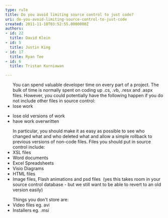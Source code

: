 ```yaml
---
type: rule
title: Do you avoid limiting source control to just code?
uri: do-you-avoid-limiting-source-control-to-just-code
created: 2011-11-18T03:52:55.0000000Z
authors:
- id: 22
  title: David Klein
- id: 5
  title: Justin King
- id: 17
  title: Ryan Tee
- id: 6
  title: Tristan Kurniawan

---
```




<span class='intro'> <ul>You can spend valuable developer time on every part of a project. The bulk of time is normally spent on coding up .cs, .vb, .resx and .aspx files. However, you could potentially have the following happen if you do not include other files in source control&#58; <li>lose work </li>
<li>lose old versions of work </li>
<li>have work overwritten</li></ul> </span>

<ul>In particular, you should make it as easy as possible to see who changed what and who deleted what and allow a simple rollback to previous versions of non-code files. Files you should put in source control include&#58; <li>XSL files </li>
<li>Word documents </li>
<li>Excel Spreadsheets </li>
<li>Visio Diagrams </li>
<li>HTML files </li>
<li>Image files, Flash animations and psd files&#160; (yes this takes room in your source control database - but we still want to be able to revert to an old version easily) </li></ul>
<ul>Things you don't store are&#58; <li>Video files eg. avi </li>
<li>Installers eg. .msi </li></ul>


